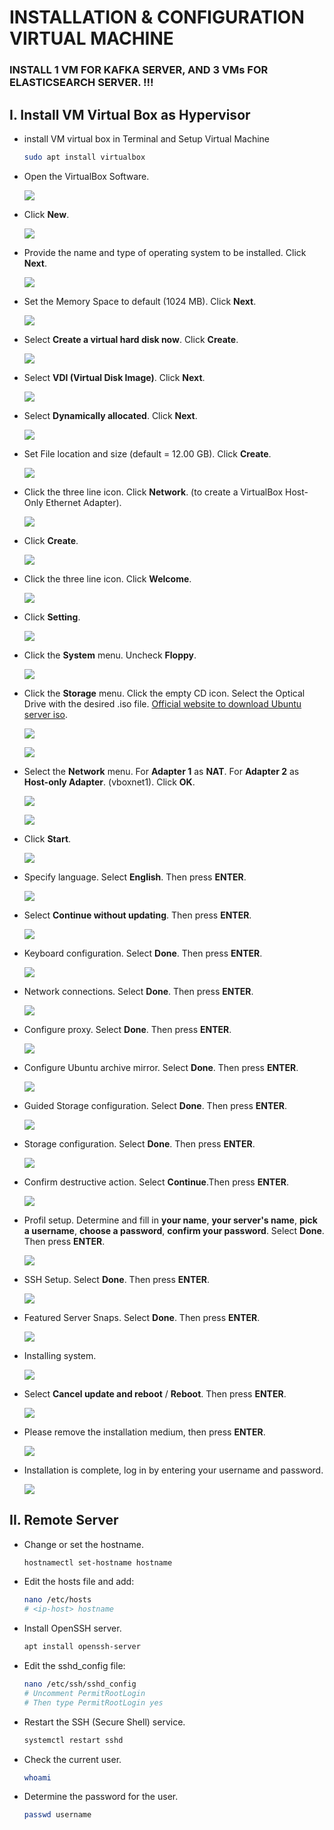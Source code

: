 # INSTALLATION & CONFIGURATION VIRTUAL MACHINE

### INSTALL 1 VM FOR KAFKA SERVER, AND 3 VMs FOR ELASTICSEARCH SERVER. !!!

## I. Install VM Virtual Box as Hypervisor

- install VM virtual box in Terminal and Setup Virtual Machine

  ```sh
  sudo apt install virtualbox
  ```

- Open the VirtualBox Software.

  ![](https://github.com/muhfalihr/mystorage/blob/master/vm/1.png?raw=true)

- Click **New**.

  ![](https://github.com/muhfalihr/mystorage/blob/master/vm/Screenshot%20from%202023-12-25%2011-00-11.png?raw=true)

- Provide the name and type of operating system to be installed. Click **Next**.

  ![](https://github.com/muhfalihr/mystorage/blob/master/vm/Screenshot%20from%202023-12-25%2011-01-12.png?raw=true)

- Set the Memory Space to default (1024 MB). Click **Next**.

  ![](https://github.com/muhfalihr/mystorage/blob/master/vm/Screenshot%20from%202023-12-25%2011-01-58.png?raw=true)

- Select **Create a virtual hard disk now**. Click **Create**.

  ![](https://github.com/muhfalihr/mystorage/blob/master/vm/Screenshot%20from%202023-12-25%2011-02-02.png?raw=true)

- Select **VDI (Virtual Disk Image)**. Click **Next**.

  ![](https://github.com/muhfalihr/mystorage/blob/master/vm/Screenshot%20from%202023-12-25%2011-02-22.png?raw=true)

- Select **Dynamically allocated**. Click **Next**.

  ![](https://github.com/muhfalihr/mystorage/blob/master/vm/Screenshot%20from%202023-12-25%2011-02-26.png?raw=true)

- Set File location and size (default = 12.00 GB). Click **Create**.

  ![](https://github.com/muhfalihr/mystorage/blob/master/vm/Screenshot%20from%202023-12-25%2011-02-30.png?raw=true)

- Click the three line icon. Click **Network**. (to create a VirtualBox Host-Only Ethernet Adapter).

  ![](https://github.com/muhfalihr/mystorage/blob/master/vm/Screenshot%20from%202023-12-25%2011-03-33.png?raw=true)

- Click **Create**.

  ![](https://github.com/muhfalihr/mystorage/blob/master/vm/Screenshot%20from%202023-12-25%2011-03-51.png?raw=true)

- Click the three line icon. Click **Welcome**.

  ![](https://github.com/muhfalihr/mystorage/blob/master/vm/2.png?raw=true)

- Click **Setting**.

  ![](https://github.com/muhfalihr/mystorage/blob/master/vm/Screenshot%20from%202023-12-25%2011-04-11.png?raw=true)

- Click the **System** menu. Uncheck **Floppy**.

  ![](https://github.com/muhfalihr/mystorage/blob/master/vm/Screenshot%20from%202023-12-25%2011-04-43.png?raw=true)

- Click the **Storage** menu. Click the empty CD icon. Select the Optical Drive with the desired .iso file. [Official website to download Ubuntu server iso](https://ubuntu.com/download/server).

  ![](https://github.com/muhfalihr/mystorage/blob/master/vm/Screenshot%20from%202023-12-25%2011-05-12.png?raw=true)

  ![](https://github.com/muhfalihr/mystorage/blob/master/vm/Screenshot%20from%202023-12-25%2011-05-38.png?raw=true)

- Select the **Network** menu. For **Adapter 1** as **NAT**. For **Adapter 2** as **Host-only Adapter**. (vboxnet1). Click **OK**.

  ![](https://github.com/muhfalihr/mystorage/blob/master/vm/Screenshot%20from%202023-12-25%2011-06-09.png?raw=true)

  ![](https://github.com/muhfalihr/mystorage/blob/master/vm/Screenshot%20from%202023-12-25%2011-06-22.png?raw=true)

- Click **Start**.

  ![](https://github.com/muhfalihr/mystorage/blob/master/vm/Screenshot%20from%202023-12-25%2012-01-17.png?raw=true)

- Specify language. Select **English**. Then press **ENTER**.

  ![](https://github.com/muhfalihr/mystorage/blob/master/vm/3.png?raw=true)

- Select **Continue without updating**. Then press **ENTER**.

  ![](https://github.com/muhfalihr/mystorage/blob/master/vm/4.png?raw=true)

- Keyboard configuration. Select **Done**. Then press **ENTER**.

  ![](https://github.com/muhfalihr/mystorage/blob/master/vm/4.png?raw=true)

- Network connections. Select **Done**. Then press **ENTER**.

  ![](https://github.com/muhfalihr/mystorage/blob/master/vm/6.png?raw=true)

- Configure proxy. Select **Done**. Then press **ENTER**.

  ![](https://github.com/muhfalihr/mystorage/blob/master/vm/7.png?raw=true)

- Configure Ubuntu archive mirror. Select **Done**. Then press **ENTER**.

  ![](https://github.com/muhfalihr/mystorage/blob/master/vm/8.png?raw=true)

- Guided Storage configuration. Select **Done**. Then press **ENTER**.

  ![](https://github.com/muhfalihr/mystorage/blob/master/vm/9.png?raw=true)

- Storage configuration. Select **Done**. Then press **ENTER**.

  ![](https://github.com/muhfalihr/mystorage/blob/master/vm/10.png?raw=true)

- Confirm destructive action. Select **Continue**.Then press **ENTER**.

  ![](https://github.com/muhfalihr/mystorage/blob/master/vm/11.png?raw=true)

- Profil setup. Determine and fill in **your name**, **your server's name**, **pick a username**, **choose a password**, **confirm your password**. Select **Done**. Then press **ENTER**.

  ![](https://github.com/muhfalihr/mystorage/blob/master/vm/12.png?raw=true)

- SSH Setup. Select **Done**. Then press **ENTER**.

  ![](https://github.com/muhfalihr/mystorage/blob/master/vm/13.png?raw=true)

- Featured Server Snaps. Select **Done**. Then press **ENTER**.

  ![](https://github.com/muhfalihr/mystorage/blob/master/vm/14.png?raw=true)

- Installing system.

  ![](https://github.com/muhfalihr/mystorage/blob/master/vm/15.png?raw=true)

- Select **Cancel update and reboot** / **Reboot**. Then press **ENTER**.

  ![](https://github.com/muhfalihr/mystorage/blob/master/vm/16.png?raw=true)

- Please remove the installation medium, then press **ENTER**.

  ![](https://github.com/muhfalihr/mystorage/blob/master/vm/17.png?raw=true)

- Installation is complete, log in by entering your username and password.

  ![](https://github.com/muhfalihr/mystorage/blob/master/vm/18.png?raw=true)

## II. Remote Server

- Change or set the hostname.

  ```sh
  hostnamectl set-hostname hostname
  ```

- Edit the hosts file and add:

  ```sh
  nano /etc/hosts
  # <ip-host> hostname
  ```

- Install OpenSSH server.

  ```sh
  apt install openssh-server
  ```

- Edit the sshd_config file:

  ```sh
  nano /etc/ssh/sshd_config
  # Uncomment PermitRootLogin
  # Then type PermitRootLogin yes
  ```

- Restart the SSH (Secure Shell) service.

  ```sh
  systemctl restart sshd
  ```

- Check the current user.

  ```sh
  whoami
  ```

- Determine the password for the user.

  ```sh
  passwd username
  ```
